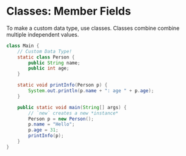 # Classes: Member Fields
To make a custom data type, use classes. Classes
combine combine multiple independent values.

```java
class Main {
	// Custom Data Type!
	static class Person {
		public String name;
		public int age;
	}

	static void printInfo(Person p) {
		System.out.println(p.name + ": age " + p.age);
	}

	public static void main(String[] args) {
		// `new` creates a new *instance*
		Person p = new Person();
		p.name = "Hello";
		p.age = 31;
		printInfo(p);
	}
}
```

